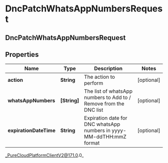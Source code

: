 # DncPatchWhatsAppNumbersRequest

## DncPatchWhatsAppNumbersRequest

## Properties

|Name | Type | Description | Notes|
|------------ | ------------- | ------------- | -------------|
| **action** | **String** | The action to perform | [optional] |
| **whatsAppNumbers** | **[String]** | The list of whatsApp numbers to Add to / Remove from the DNC list  | [optional] |
| **expirationDateTime** | **String** | Expiration date for DNC whatsApp numbers in yyyy-MM-ddTHH:mmZ format | [optional] |



_PureCloudPlatformClientV2@171.0.0_
